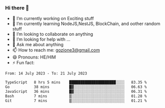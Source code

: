 ### Hi there 👋

<!--
**charlieScript/charlieScript** is a ✨ _special_ ✨ repository because its `README.md` (this file) appears on your GitHub profile.

Here are some ideas to get you started: -->

- 🔭 I’m currently working on Exciting stuff
- 🌱 I’m currently learning NodeJS,NestJS, BlockChain, and oother random stuff
- 👯 I’m looking to collaborate on anything
- 🤔 I’m looking for help with ...
- 💬 Ask me about anything
- 📫 How to reach me: gozione3@gmail.com
- 😄 Pronouns: HE/HIM
- ⚡ Fun fact: 
<!--START_SECTION:waka-->

```txt
From: 14 July 2023 - To: 21 July 2023

TypeScript   8 hrs 5 mins    █████████████████████░░░░   83.35 %
Go           38 mins         █▓░░░░░░░░░░░░░░░░░░░░░░░   06.63 %
JavaScript   36 mins         █▓░░░░░░░░░░░░░░░░░░░░░░░   06.31 %
Bash         7 mins          ▒░░░░░░░░░░░░░░░░░░░░░░░░   01.28 %
Git          7 mins          ▒░░░░░░░░░░░░░░░░░░░░░░░░   01.21 %
```

<!--END_SECTION:waka-->
